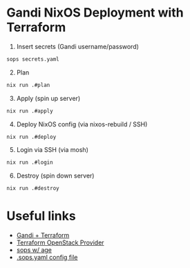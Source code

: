 # Gandi NixOS Deployment with Terraform

1. Insert secrets (Gandi username/password)

``` sh
sops secrets.yaml
```

2. Plan

``` sh
nix run .#plan
```

3. Apply (spin up server)

``` sh
nix run .#apply
```

4. Deploy NixOS config (via nixos-rebuild / SSH)

``` sh
nix run .#deploy
```


5. Login via SSH (via mosh)

``` sh
nix run .#login
```

6. Destroy (spin down server)

``` sh
nix run .#destroy
```

# Useful links

- [Gandi + Terraform](https://docs.gandi.net/en/cloud/vps/api/index.html)
- [Terraform OpenStack Provider](https://registry.terraform.io/providers/terraform-provider-openstack/openstack/latest/docs)
- [sops w/ age](https://github.com/mozilla/sops#encrypting-using-age)
- [.sops.yaml config file](https://github.com/mozilla/sops#using-sops-yaml-conf-to-select-kms-pgp-for-new-files)
